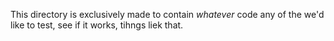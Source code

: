 This directory is exclusively made to contain *whatever* code any of the we'd like to test, see if it works, tihngs liek that.